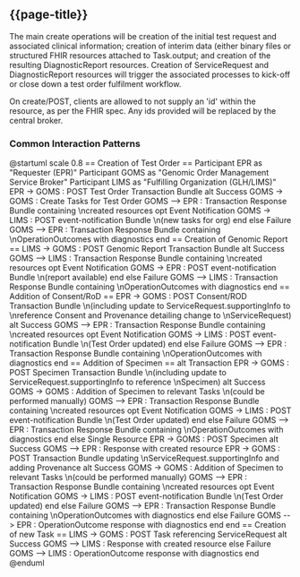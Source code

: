 ## {{page-title}}

The main create operations will be creation of the initial test request and associated clinical information; creation of interim data (either binary files or structured FHIR resources attached to Task.output; and creation of the resulting DiagnosticReport resources. Creation of ServiceRequest and DiagnosticReport resources will trigger the associated processes to kick-off or close down a test order fulfilment workflow.

On create/POST, clients are allowed to not supply an 'id' within the resource, as per the FHIR spec. Any ids provided will be replaced by the central broker.

### Common Interaction Patterns

<plantuml>
@startuml
scale 0.8
== Creation of Test Order ==
Participant EPR as "Requester (EPR)"
Participant GOMS as "Genomic Order Management Service Broker"
Participant LIMS as "Fulfilling Organization (GLH/LIMS)"
EPR -> GOMS : POST Test Order Transaction Bundle
alt Success
GOMS -> GOMS : Create Tasks for Test Order
GOMS --> EPR : Transaction Response Bundle containing \ncreated resources
opt Event Notification
GOMS -> LIMS : POST event-notification Bundle \n(new tasks for org)
end
else Failure
GOMS --> EPR : Transaction Response Bundle containing \nOperationOutcomes with diagnostics
end
== Creation of Genomic Report ==
LIMS -> GOMS : POST Genomic Report Transaction Bundle
alt Success
GOMS --> LIMS : Transaction Response Bundle containing \ncreated resources
opt Event Notification
GOMS -> EPR : POST event-notification Bundle \n(report available)
end
else Failure
GOMS --> LIMS : Transaction Response Bundle containing \nOperationOutcomes with diagnostics
end
== Addition of Consent/RoD ==
EPR -> GOMS : POST Consent/ROD Transaction Bundle \n(including update to ServiceRequest.supportingInfo to \nreference Consent and Provenance detailing change to \nServiceRequest)
alt Success
GOMS --> EPR : Transaction Response Bundle containing \ncreated resources
opt Event Notification
GOMS -> LIMS : POST event-notification Bundle \n(Test Order updated)
end
else Failure
GOMS --> EPR : Transaction Response Bundle containing \nOperationOutcomes with diagnostics
end
== Addition of Specimen ==
alt Transaction
EPR -> GOMS : POST Specimen Transaction Bundle \n(including update to ServiceRequest.supportingInfo to reference \nSpecimen)
alt Success
GOMS -> GOMS : Addition of Specimen to relevant Tasks \n(could be performed manually)
GOMS --> EPR : Transaction Response Bundle containing \ncreated resources
opt Event Notification
GOMS -> LIMS : POST event-notification Bundle \n(Test Order updated)
end
else Failure
GOMS --> EPR : Transaction Response Bundle containing \nOperationOutcomes with diagnostics
end
else Single Resource
EPR -> GOMS : POST Specimen 
alt Success
GOMS --> EPR : Response with created resource
EPR -> GOMS : POST Transaction Bundle updating \nServiceRequest.supportingInfo and adding Provenance
alt Success
GOMS -> GOMS : Addition of Specimen to relevant Tasks \n(could be performed manually)
GOMS --> EPR : Transaction Response Bundle containing \ncreated resources
opt Event Notification
GOMS -> LIMS : POST event-notification Bundle \n(Test Order updated)
end
else Failure
GOMS --> EPR : Transaction Response Bundle containing \nOperationOutcomes with diagnostics
end
else Failure
GOMS --> EPR : OperationOutcome response with diagnostics
end
end
== Creation of new Task ==
LIMS -> GOMS : POST Task referencing ServiceRequest
alt Success
GOMS --> LIMS : Response with created resource
else Failure
GOMS --> LIMS : OperationOutcome response with diagnostics
end
@enduml
</plantuml>